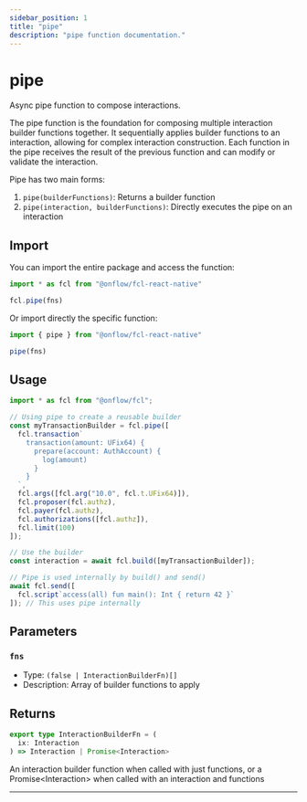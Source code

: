 ```yaml
---
sidebar_position: 1
title: "pipe"
description: "pipe function documentation."
---
```


<!-- THIS DOCUMENT IS AUTO-GENERATED FROM [onflow/fcl-react-native/../sdk/src/interaction/interaction.ts](https://github.com/onflow/fcl-js/tree/master/packages/fcl-react-native/../sdk/src/interaction/interaction.ts). DO NOT EDIT MANUALLY -->

# pipe

Async pipe function to compose interactions.

The pipe function is the foundation for composing multiple interaction builder functions together.
It sequentially applies builder functions to an interaction, allowing for complex interaction construction.
Each function in the pipe receives the result of the previous function and can modify or validate the interaction.

Pipe has two main forms:
1. `pipe(builderFunctions)`: Returns a builder function
2. `pipe(interaction, builderFunctions)`: Directly executes the pipe on an interaction

## Import

You can import the entire package and access the function:

```typescript
import * as fcl from "@onflow/fcl-react-native"

fcl.pipe(fns)
```

Or import directly the specific function:

```typescript
import { pipe } from "@onflow/fcl-react-native"

pipe(fns)
```

## Usage

```typescript
import * as fcl from "@onflow/fcl";

// Using pipe to create a reusable builder
const myTransactionBuilder = fcl.pipe([
  fcl.transaction`
    transaction(amount: UFix64) {
      prepare(account: AuthAccount) {
        log(amount)
      }
    }
  `,
  fcl.args([fcl.arg("10.0", fcl.t.UFix64)]),
  fcl.proposer(fcl.authz),
  fcl.payer(fcl.authz),
  fcl.authorizations([fcl.authz]),
  fcl.limit(100)
]);

// Use the builder
const interaction = await fcl.build([myTransactionBuilder]);

// Pipe is used internally by build() and send()
await fcl.send([
  fcl.script`access(all) fun main(): Int { return 42 }`
]); // This uses pipe internally
```

## Parameters

### `fns` 


- Type: `(false | InteractionBuilderFn)[]`
- Description: Array of builder functions to apply


## Returns

```typescript
export type InteractionBuilderFn = (
  ix: Interaction
) => Interaction | Promise<Interaction>
```


An interaction builder function when called with just functions, or a Promise&lt;Interaction&gt; when called with an interaction and functions

---